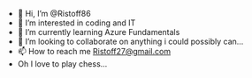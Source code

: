 - 👋 Hi, I’m @Ristoff86
- 👀 I’m interested in coding and IT
- 🌱 I’m currently learning Azure Fundamentals
- 💞️ I’m looking to collaborate on anything i could possibly can...
- 📫 How to reach me Ristoff27@gmail.com
- Oh I love to play chess...

<!---
Ristoff86/Ristoff86 is a ✨ special ✨ repository because its `README.md` (this file) appears on your GitHub profile.
You can click the Preview link to take a look at your changes.
--->
